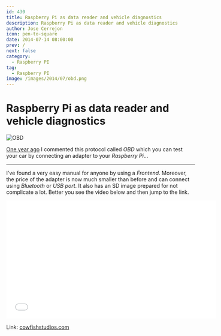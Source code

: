 ```yaml
---
id: 430
title: Raspberry Pi as data reader and vehicle diagnostics
description: Raspberry Pi as data reader and vehicle diagnostics
author: Jose Cerrejon
icon: pen-to-square
date: 2014-07-14 08:00:00
prev: /
next: false
category:
  - Raspberry PI
tag:
  - Raspberry PI
image: /images/2014/07/obd.png
---
```


# Raspberry Pi as data reader and vehicle diagnostics

![OBD](/images/2014/07/obd.png)

[One year ago](/post.php?id=207) I commented this protocol called *OBD* which you can test your car by connecting an adapter to your *Raspberry Pi*...

- - -
I've found a very easy manual for anyone by using a *Frontend*. Moreover, the price of the adapter is now much smaller than before and can connect using *Bluetooth* or *USB port*. It also has an SD image prepared for not complicate a lot. Better you see the video below and then jump to the link.

<iframe width="560" height="315" src="//www.youtube.com/embed/UAwiVERLmDo" frameborder="0" allowfullscreen></iframe>

Link: [cowfishstudios.com](http://www.cowfishstudios.com/blog/obd-pi-raspberry-pi-displaying-car-diagnostics-obd-ii-data-on-an-aftermarket-head-unit)